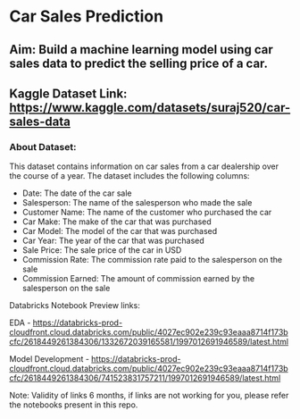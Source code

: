 
# Car Sales Prediction

## Aim: Build a machine learning model using car sales data to predict the selling price of a car.

## Kaggle Dataset Link: https://www.kaggle.com/datasets/suraj520/car-sales-data

### About Dataset:

This dataset contains information on car sales from a car dealership over the course of a year. The dataset includes the following columns:

* Date: The date of the car sale
* Salesperson: The name of the salesperson who made the sale
* Customer Name: The name of the customer who purchased the car
* Car Make: The make of the car that was purchased
* Car Model: The model of the car that was purchased
* Car Year: The year of the car that was purchased
* Sale Price: The sale price of the car in USD
* Commission Rate: The commission rate paid to the salesperson on the sale
* Commission Earned: The amount of commission earned by the salesperson on the sale

Databricks Notebook Preview links:
  
  EDA - https://databricks-prod-cloudfront.cloud.databricks.com/public/4027ec902e239c93eaaa8714f173bcfc/2618449261384306/1332672039165581/1997012691946589/latest.html
  
  Model Development - https://databricks-prod-cloudfront.cloud.databricks.com/public/4027ec902e239c93eaaa8714f173bcfc/2618449261384306/741523831757211/1997012691946589/latest.html
  
 Note: Validity of links 6 months, if links are not working for you, please refer the notebooks present in this repo.
